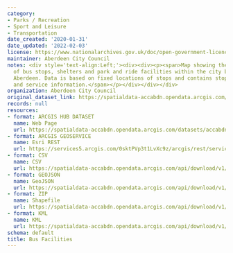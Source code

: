 ```yaml
---
category:
- Parks / Recreation
- Sport and Leisure
- Transportation
date_created: '2020-01-31'
date_updated: '2022-02-03'
license: https://www.nationalarchives.gov.uk/doc/open-government-licence/version/3/
maintainer: Aberdeen City Council
notes: <div style='text-align:Left;'><div><div><p><span>Map showing the locations
  of bus stops, shelters and park and ride facilities within the city boundary of
  Aberdeen. Data is based on fixed locations of stops and contains stop references
  and service information.</span></p></div></div></div>
organization: Aberdeen City Council
original_dataset_link: https://spatialdata-accabdn.opendata.arcgis.com/datasets/accabdn::bus-facilities-1
records: null
resources:
- format: ARCGIS HUB DATASET
  name: Web Page
  url: https://spatialdata-accabdn.opendata.arcgis.com/datasets/accabdn::bus-facilities-1
- format: ARCGIS GEOSERVICE
  name: Esri REST
  url: https://services5.arcgis.com/0sktPVp3t1LvXc9z/arcgis/rest/services/Bus_Facilities/FeatureServer/0
- format: CSV
  name: CSV
  url: https://spatialdata-accabdn.opendata.arcgis.com/api/download/v1/items/057e4927767a4d20b56fbd05a4f89eac/csv?layers=0
- format: GEOJSON
  name: GeoJSON
  url: https://spatialdata-accabdn.opendata.arcgis.com/api/download/v1/items/057e4927767a4d20b56fbd05a4f89eac/geojson?layers=0
- format: ZIP
  name: Shapefile
  url: https://spatialdata-accabdn.opendata.arcgis.com/api/download/v1/items/057e4927767a4d20b56fbd05a4f89eac/shapefile?layers=0
- format: KML
  name: KML
  url: https://spatialdata-accabdn.opendata.arcgis.com/api/download/v1/items/057e4927767a4d20b56fbd05a4f89eac/kml?layers=0
schema: default
title: Bus Facilities
---
```

